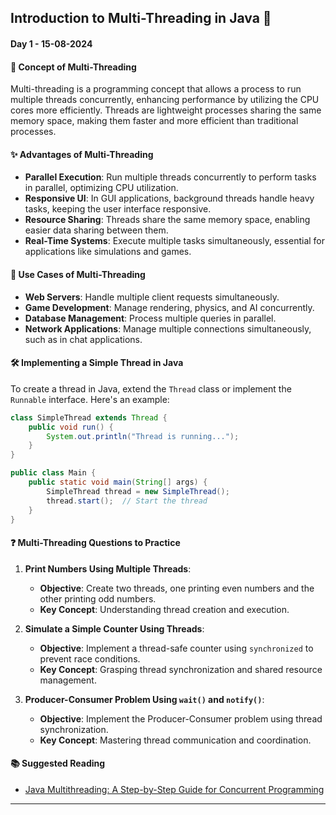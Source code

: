 ## Introduction to Multi-Threading in Java 🚀

#### Day 1 - 15-08-2024

#### **📖 Concept of Multi-Threading**

Multi-threading is a programming concept that allows a process to run multiple threads concurrently, enhancing performance by utilizing the CPU cores more efficiently. Threads are lightweight processes sharing the same memory space, making them faster and more efficient than traditional processes.

#### **✨ Advantages of Multi-Threading**

- **Parallel Execution**: Run multiple threads concurrently to perform tasks in parallel, optimizing CPU utilization.
- **Responsive UI**: In GUI applications, background threads handle heavy tasks, keeping the user interface responsive.
- **Resource Sharing**: Threads share the same memory space, enabling easier data sharing between them.
- **Real-Time Systems**: Execute multiple tasks simultaneously, essential for applications like simulations and games.

#### **🌟 Use Cases of Multi-Threading**

- **Web Servers**: Handle multiple client requests simultaneously.
- **Game Development**: Manage rendering, physics, and AI concurrently.
- **Database Management**: Process multiple queries in parallel.
- **Network Applications**: Manage multiple connections simultaneously, such as in chat applications.

#### **🛠️ Implementing a Simple Thread in Java**

To create a thread in Java, extend the `Thread` class or implement the `Runnable` interface. Here's an example:

```java
class SimpleThread extends Thread {
    public void run() {
        System.out.println("Thread is running...");
    }
}

public class Main {
    public static void main(String[] args) {
        SimpleThread thread = new SimpleThread();
        thread.start();  // Start the thread
    }
}
```

#### **❓ Multi-Threading Questions to Practice**

1. **Print Numbers Using Multiple Threads**:

   - **Objective**: Create two threads, one printing even numbers and the other printing odd numbers.
   - **Key Concept**: Understanding thread creation and execution.

2. **Simulate a Simple Counter Using Threads**:

   - **Objective**: Implement a thread-safe counter using `synchronized` to prevent race conditions.
   - **Key Concept**: Grasping thread synchronization and shared resource management.

3. **Producer-Consumer Problem Using `wait()` and `notify()`**:
   - **Objective**: Implement the Producer-Consumer problem using thread synchronization.
   - **Key Concept**: Mastering thread communication and coordination.

#### **📚 Suggested Reading**

- [Java Multithreading: A Step-by-Step Guide for Concurrent Programming](https://aeontanvir.medium.com/java-multithreading-a-step-by-step-guide-for-concurrent-programming-3bf5dccbbfa1)

---
